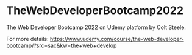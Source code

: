 # TheWebDeveloperBootcamp2022
The Web Developer Bootcamp 2022 on Udemy platform by Colt Steele.

For more details:
https://www.udemy.com/course/the-web-developer-bootcamp/?src=sac&kw=the+web+develop
